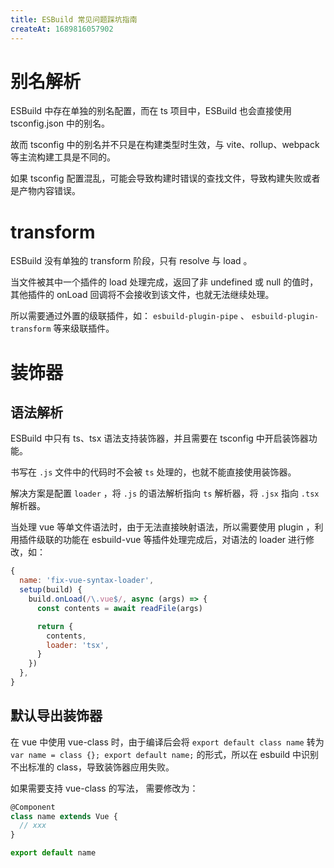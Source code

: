 ```yaml
---
title: ESBuild 常见问题踩坑指南
createAt: 1689816057902
---
```


# 别名解析

ESBuild 中存在单独的别名配置，而在 ts 项目中，ESBuild 也会直接使用 tsconfig.json 中的别名。

故而 tsconfig 中的别名并不只是在构建类型时生效，与 vite、rollup、webpack 等主流构建工具是不同的。

如果 tsconfig 配置混乱，可能会导致构建时错误的查找文件，导致构建失败或者是产物内容错误。

# transform

ESBuild 没有单独的 transform 阶段，只有 resolve 与 load 。

当文件被其中一个插件的 load 处理完成，返回了非 undefined 或 null 的值时，其他插件的 onLoad 回调将不会接收到该文件，也就无法继续处理。

所以需要通过外置的级联插件，如： `esbuild-plugin-pipe` 、 `esbuild-plugin-transform` 等来级联插件。

# 装饰器

## 语法解析

ESBuild 中只有 ts、tsx 语法支持装饰器，并且需要在 tsconfig 中开启装饰器功能。

书写在 `.js` 文件中的代码时不会被 `ts` 处理的，也就不能直接使用装饰器。

解决方案是配置 `loader` ，将 `.js` 的语法解析指向 `ts` 解析器，将 `.jsx` 指向 `.tsx` 解析器。

当处理 vue 等单文件语法时，由于无法直接映射语法，所以需要使用 plugin ，利用插件级联的功能在 esbuild-vue 等插件处理完成后，对语法的 loader 进行修改，如：

```js
{
  name: 'fix-vue-syntax-loader',
  setup(build) {
    build.onLoad(/\.vue$/, async (args) => {
      const contents = await readFile(args)

      return {
        contents,
        loader: 'tsx',
      }
    })
  },
}
```

## 默认导出装饰器

在 vue 中使用 vue-class 时，由于编译后会将 `export default class name` 转为 `var name = class {}; export default name;` 的形式，所以在 esbuild 中识别不出标准的 class，导致装饰器应用失败。

如果需要支持 vue-class 的写法， 需要修改为：

```ts
@Component
class name extends Vue {
  // xxx
}

export default name
```
